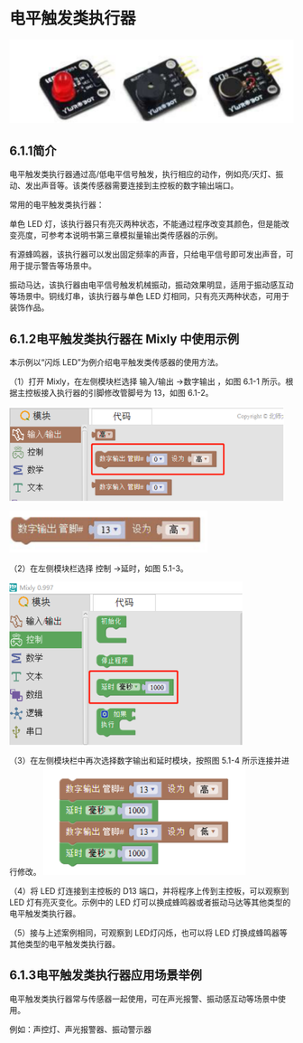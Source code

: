 # 电平触发类执行器

![](../../.gitbook/assets/ying-jian-1221699.png)

## 6.1.1简介

电平触发类执行器通过高/低电平信号触发，执行相应的动作，例如亮/灭灯、振动、发出声音等。该类传感器需要连接到主控板的数字输出端口。

常用的电平触发类执行器：

单色 LED 灯，该执行器只有亮灭两种状态，不能通过程序改变其颜色，但是能改变亮度，可参考本说明书第三章模拟量输出类传感器的示例。

有源蜂鸣器，该执行器可以发出固定频率的声音，只给电平信号即可发出声音，可用于提示警告等场景中。

振动马达，该执行器由电平信号触发机械振动，振动效果明显，适用于振动感互动等场景中。铜线灯串，该执行器与单色 LED 灯相同，只有亮灭两种状态，可用于装饰作品。

## 6.1.2电平触发类执行器在 Mixly 中使用示例

本示例以“闪烁 LED”为例介绍电平触发类传感器的使用方法。

（1）打开 Mixly，在左侧模块栏选择 输入/输出 →数字输出 ，如图 6.1-1 所示。根据主控板接入执行器的引脚修改管脚号为 13，如图 6.1-2。

![&#x56FE; 6.1-1](../../.gitbook/assets/ying-jian-1222122.png)

![&#x56FE; 6.1-2](../../.gitbook/assets/ying-jian-1222132.png)

（2）在左侧模块栏选择 控制 →延时，如图 5.1-3。

![&#x56FE; 6.1-3](../../.gitbook/assets/ying-jian-1222171.png)

（3）在左侧模块栏中再次选择数字输出和延时模块，按照图 5.1-4 所示连接并进行修改。 ![&#x56FE; 6.1-4](../../.gitbook/assets/ying-jian-1222226.png)

（4）将 LED 灯连接到主控板的 D13 端口，并将程序上传到主控板，可以观察到 LED 灯有亮灭变化。示例中的 LED 灯可以换成蜂鸣器或者振动马达等其他类型的电平触发类执行器。

（5）接与上述案例相同，可观察到 LED灯闪烁，也可以将 LED 灯换成蜂鸣器等其他类型的电平触发类执行器。

## 6.1.3电平触发类执行器应用场景举例

电平触发类执行器常与传感器一起使用，可在声光报警、振动感互动等场景中使用。

例如：声控灯、声光报警器、振动警示器


